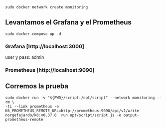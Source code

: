 ```
sudo docker network create monitoring
```

## Levantamos el Grafana y el Prometheus
```
sudo docker-compose up -d
```
### Grafana [http://localhost:3000]

user y pass: admin

### Prometheus [http://localhost:9090]

## Corremos la prueba
```
sudo docker run -v "${PWD}/script:/opt/script" --network monitoring --rm \
-ti --link prometheus -e K6_PROMETHEUS_REMOTE_URL=http://prometheus:9090/api/v1/write norgefajardo/k6:v0.37.0  run opt/script/script.js -o output-prometheus-remote
```
